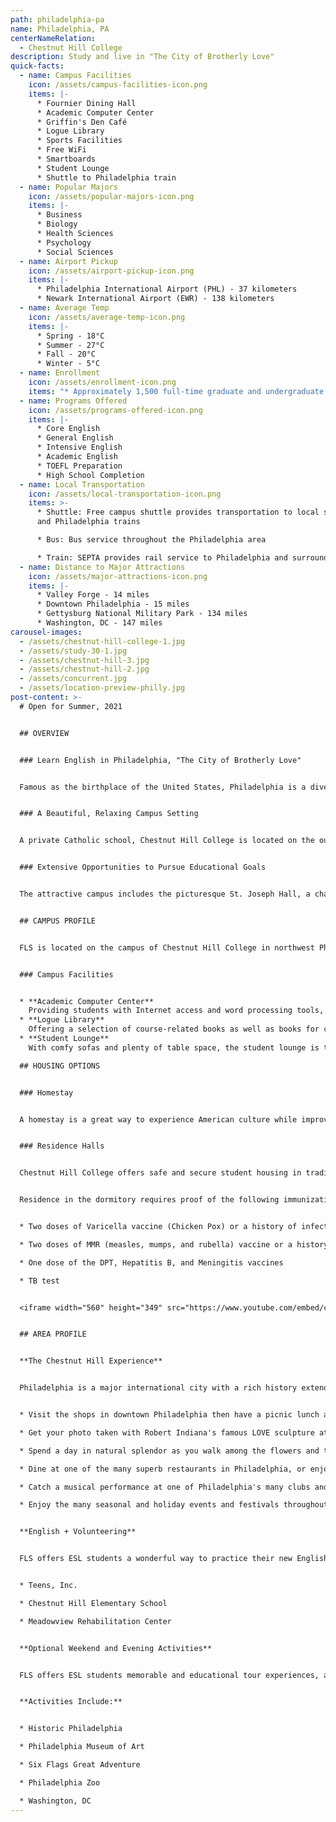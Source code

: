 ```yaml
---
path: philadelphia-pa
name: Philadelphia, PA
centerNameRelation:
  - Chestnut Hill College
description: Study and live in "The City of Brotherly Love"
quick-facts:
  - name: Campus Facilities
    icon: /assets/campus-facilities-icon.png
    items: |-
      * Fournier Dining Hall
      * Academic Computer Center
      * Griffin's Den Café
      * Logue Library
      * Sports Facilities
      * Free WiFi
      * Smartboards
      * Student Lounge
      * Shuttle to Philadelphia train
  - name: Popular Majors
    icon: /assets/popular-majors-icon.png
    items: |-
      * Business
      * Biology
      * Health Sciences
      * Psychology
      * Social Sciences
  - name: Airport Pickup
    icon: /assets/airport-pickup-icon.png
    items: |-
      * Philadelphia International Airport (PHL) - 37 kilometers
      * Newark International Airport (EWR) - 138 kilometers
  - name: Average Temp
    icon: /assets/average-temp-icon.png
    items: |-
      * Spring - 18°C
      * Summer - 27°C
      * Fall - 20°C
      * Winter - 5°C
  - name: Enrollment
    icon: /assets/enrollment-icon.png
    items: "* Approximately 1,500 full-time graduate and undergraduate students"
  - name: Programs Offered
    icon: /assets/programs-offered-icon.png
    items: |-
      * Core English
      * General English
      * Intensive English
      * Academic English
      * TOEFL Preparation
      * High School Completion
  - name: Local Transportation
    icon: /assets/local-transportation-icon.png
    items: >-
      * Shuttle: Free campus shuttle provides transportation to local shopping
      and Philadelphia trains

      * Bus: Bus service throughout the Philadelphia area

      * Train: SEPTA provides rail service to Philadelphia and surrounding communities
  - name: Distance to Major Attractions
    icon: /assets/major-attractions-icon.png
    items: |-
      * Valley Forge - 14 miles
      * Downtown Philadelphia - 15 miles
      * Gettysburg National Military Park - 134 miles
      * Washington, DC - 147 miles
carousel-images:
  - /assets/chestnut-hill-college-1.jpg
  - /assets/study-30-1.jpg
  - /assets/chestnut-hill-3.jpg
  - /assets/chestnut-hill-2.jpg
  - /assets/concurrent.jpg
  - /assets/location-preview-philly.jpg
post-content: >-
  # Open for Summer, 2021


  ## OVERVIEW


  ### Learn English in Philadelphia, "The City of Brotherly Love"


  Famous as the birthplace of the United States, Philadelphia is a diverse, urban destination that preserves four centuries of American history and architecture, as well as fascinating museums and endless shopping. While visiting "The City of Brotherly Love," students can see such historic attractions as the Liberty Bell and Independence Hall, then get a taste of some of Philadelphia's many culinary flavors, like the renowned Philly cheesesteak sandwich, from dozens of bakers, farmers, and restaurants at Reading Terminal Market.


  ### A Beautiful, Relaxing Campus Setting


  A private Catholic school, Chestnut Hill College is located on the outskirts of the city in the beautiful Germantown area. The college was founded in 1924 and its striking Gothic buildings have earned it a spot on the National Register of Historic Places. The campus houses modern facilities integrated with its historic buildings to meet the needs of today's students.


  ### Extensive Opportunities to Pursue Educational Goals


  The attractive campus includes the picturesque St. Joseph Hall, a chapel, tennis courts, a soccer field, and complete fitness facilities. Chestnut Hill College offers a rigorous liberal arts education with a mission of helping prepare students for success in all areas of life.  


  ## CAMPUS PROFILE


  FLS is located on the campus of Chestnut Hill College in northwest Philadelphia's quaint Germantown neighborhood.  A private Catholic school, the college was founded in 1924 and is listed on the National Register of Historic Places. The beautiful campus includes striking Gothic structures like St. Joseph Hall, a chapel, tennis courts, a soccer filed, and an indoor swimming pool.


  ### Campus Facilities


  * **Academic Computer Center**
    Providing students with Internet access and word processing tools, the computer lab is perfect for students doing research for class or simply checking their email.
  * **Logue Library**
    Offering a selection of course-related books as well as books for casual reading, the library provides students additional space for reading and study after class.
  * **Student Lounge**
    With comfy sofas and plenty of table space, the student lounge is the perfect place to relax for some reading, have a quick snack, or catch up with your friends.

  ## HOUSING OPTIONS


  ### Homestay


  A homestay is a great way to experience American culture while improving your English ability! All FLS centers offer homestay accommodation with American families individually selected by FLS. Learn about American daily life, practice English on a regular basis and participate in many aspects of American culture that visitors often don't get to see. (Twin and Single options available).


  ### Residence Halls


  Chestnut Hill College offers safe and secure student housing in traditional residence halls.  Each room provides shared accommodation for FLS students on the same floor as American students.  Students enjoy access to TV lounges and game rooms.  All residence halls are located a short distance from key campus facilities such as the dining hall, library, sports facilities, and break areas.  Students will have an accommodation experience identical to that of a typical American college student.  (Shared housing - fall and spring semesters only)


  Residence in the dormitory requires proof of the following immunizations:


  * Two doses of Varicella vaccine (Chicken Pox) or a history of infection

  * Two doses of MMR (measles, mumps, and rubella) vaccine or a history of infection

  * One dose of the DPT, Hepatitis B, and Meningitis vaccines

  * TB test


  <iframe width="560" height="349" src="https://www.youtube.com/embed/cQJKGECy8i4" frameborder="0" allow="accelerometer; autoplay; encrypted-media; gyroscope; picture-in-picture" allowfullscreen ></iframe>


  ## AREA PROFILE


  **The Chestnut Hill Experience**


  Philadelphia is a major international city with a rich history extending back to America's founding. Throughout the city you'll find reminders of America's past, such as Independence Hall and the Liberty Bell. Today Philadelphia is a vigorous, modern metropolis with a full range of attractions from world-class museums to major sports teams to diverse ethnic neighborhoods.


  * Visit the shops in downtown Philadelphia then have a picnic lunch at Rittenhouse Square

  * Get your photo taken with Robert Indiana's famous LOVE sculpture at LOVE Park

  * Spend a day in natural splendor as you walk among the flowers and trees of Morris Arboretum

  * Dine at one of the many superb restaurants in Philadelphia, or enjoy street-side dining as you grab a famous Philadelphia Cheesesteak sandwich while on the go.

  * Catch a musical performance at one of Philadelphia's many clubs and concert venues. 

  * Enjoy the many seasonal and holiday events and festivals throughout Philadelphia, including the nation's largest free concert celebrating America's Independence Day on July 4.


  **English + Volunteering**


  FLS offers ESL students a wonderful way to practice their new English skills while immersing themselves in American society by volunteering at local charities and community service centers. Join other FLS students as they perfect their conversational English while helping others! Here are some of the opportunities you will enjoy at FLS Chestnut Hill College:


  * Teens, Inc.

  * Chestnut Hill Elementary School

  * Meadowview Rehabilitation Center


  **Optional Weekend and Evening Activities**


  FLS offers ESL students memorable and educational tour experiences, and opportunities to visit the best attractions of the United States. Students will have many opportunities to take part in excursions with the full supervision of our trained FLS staff.


  **Activities Include:**


  * Historic Philadelphia

  * Philadelphia Museum of Art

  * Six Flags Great Adventure

  * Philadelphia Zoo

  * Washington, DC
---
```

